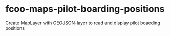 # fcoo-maps-pilot-boarding-positions
Create MapLayer with GEOJSON-layer to read and display pilot boaeding positions
